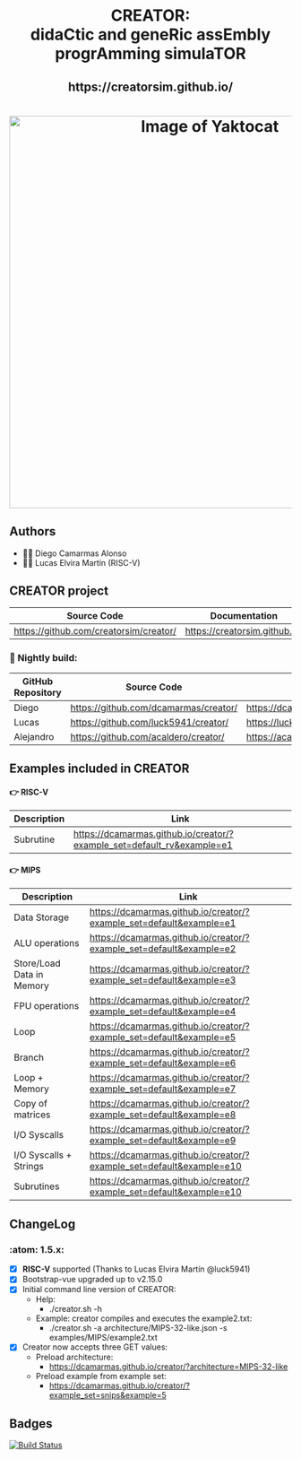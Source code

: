 
<html>
 <h1 align="center">CREATOR: <br>didaCtic and geneRic assEmbly progrAmming simulaTOR</h1>
 <h2 align="center"> https://creatorsim.github.io/ </h2>
 <h1 align="center"><img alt="Image of Yaktocat" width="700vw" src="https://creatorsim.github.io/images/user_mode/execute_program.PNG"></h1>
</html>

## Authors
* :technologist: Diego Camarmas Alonso
* :technologist: Lucas Elvira Martín (RISC-V)


## CREATOR project
 
| Source Code                             | Documentation                  | Creator                                | 
|-----------------------------------------|--------------------------------|----------------------------------------| 
| https://github.com/creatorsim/creator/  |  https://creatorsim.github.io/ |  https://creatorsim.github.io/creator/ | 

### :microscope:	 Nightly build:

| GitHub Repository | Source Code                     | Creator                                | 
|-------------------|-----------------------------------------|----------------------------------------| 
| Diego             | https://github.com/dcamarmas/creator/   |  https://dcamarmas.github.io/creator/  | 
| Lucas             | https://github.com/luck5941/creator/    |  https://luck5941.github.io/creator/   | 
| Alejandro         | https://github.com/acaldero/creator/    |  https://acaldero.github.io/creator/   | 


## Examples included in CREATOR

#### :point_right:	 RISC-V

| Description                | Link                                                                   |
|----------------------------|------------------------------------------------------------------------| 
| Subrutine                  | https://dcamarmas.github.io/creator/?example_set=default_rv&example=e1 |

#### :point_right:	 MIPS

| Description                | Link                                                                 |
|----------------------------|----------------------------------------------------------------------|
| Data Storage               | https://dcamarmas.github.io/creator/?example_set=default&example=e1  |
| ALU operations             | https://dcamarmas.github.io/creator/?example_set=default&example=e2  |
| Store/Load Data in Memory  | https://dcamarmas.github.io/creator/?example_set=default&example=e3  |
| FPU operations             | https://dcamarmas.github.io/creator/?example_set=default&example=e4  |
| Loop                       | https://dcamarmas.github.io/creator/?example_set=default&example=e5  |
| Branch                     | https://dcamarmas.github.io/creator/?example_set=default&example=e6  |
| Loop + Memory              | https://dcamarmas.github.io/creator/?example_set=default&example=e7  |
| Copy of matrices           | https://dcamarmas.github.io/creator/?example_set=default&example=e8  |
| I/O Syscalls               | https://dcamarmas.github.io/creator/?example_set=default&example=e9  |
| I/O Syscalls + Strings     | https://dcamarmas.github.io/creator/?example_set=default&example=e10 |
| Subrutines                 | https://dcamarmas.github.io/creator/?example_set=default&example=e10 |
 
    
## ChangeLog

### :atom:	 1.5.x:
- [x] **RISC-V** supported (Thanks to Lucas Elvira Martín @luck5941)
- [x] Bootstrap-vue upgraded up to v2.15.0
- [X] Initial command line version of CREATOR: 
     * Help:
       * ./creator.sh -h
     * Example: creator compiles and executes the example2.txt:
       * ./creator.sh -a architecture/MIPS-32-like.json -s examples/MIPS/example2.txt
- [x] Creator now accepts three GET values:
     * Preload architecture:
       * https://dcamarmas.github.io/creator/?architecture=MIPS-32-like
     * Preload example from example set:
       * https://dcamarmas.github.io/creator/?example_set=snips&example=5


## Badges

[![Build Status](https://travis-ci.org/dcamarmas/creator.svg?branch=master)](https://travis-ci.org/dcamarmas/creator)

